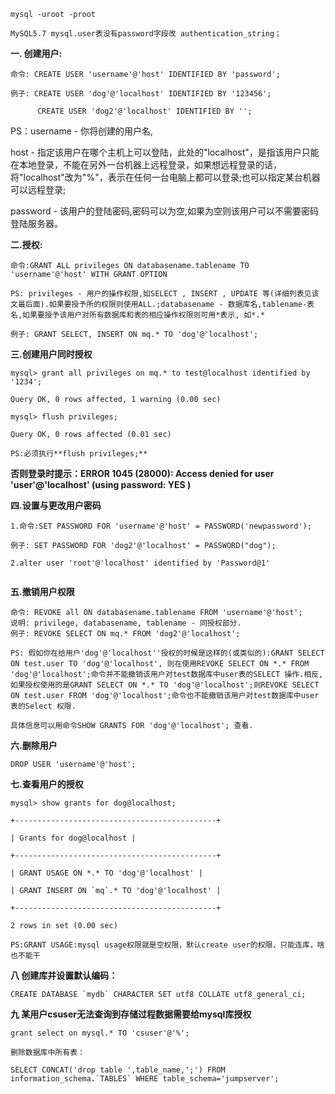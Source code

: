 ```mysql
mysql -uroot -proot

MySQL5.7 mysql.user表没有password字段改 authentication_string；
```

**一. 创建用户:**

```mysql
命令: CREATE USER 'username'@'host' IDENTIFIED BY 'password';

例子: CREATE USER 'dog'@'localhost' IDENTIFIED BY '123456';

      CREATE USER 'dog2'@'localhost' IDENTIFIED BY '';
```

PS：username - 你将创建的用户名,

host - 指定该用户在哪个主机上可以登陆，此处的"localhost"，是指该用户只能在本地登录，不能在另外一台机器上远程登录，如果想远程登录的话，将"localhost"改为"%"，表示在任何一台电脑上都可以登录;也可以指定某台机器可以远程登录;

password - 该用户的登陆密码,密码可以为空,如果为空则该用户可以不需要密码登陆服务器。

**二.授权:**

```mysql
命令:GRANT ALL privileges ON databasename.tablename TO 'username'@'host' WITH GRANT OPTION

PS: privileges - 用户的操作权限,如SELECT , INSERT , UPDATE 等(详细列表见该文最后面).如果要授予所的权限则使用ALL.;databasename - 数据库名,tablename-表名,如果要授予该用户对所有数据库和表的相应操作权限则可用*表示, 如*.*

例子: GRANT SELECT, INSERT ON mq.* TO 'dog'@'localhost';
```

**三.创建用户同时授权**

```mysql
mysql> grant all privileges on mq.* to test@localhost identified by '1234';

Query OK, 0 rows affected, 1 warning (0.00 sec)

mysql> flush privileges;

Query OK, 0 rows affected (0.01 sec)

PS:必须执行**flush privileges;** 
```

**否则登录时提示：ERROR 1045 (28000): Access denied for user 'user'@'localhost' (using password: YES )** 

 

**四.设置与更改用户密码**

```mysql
1.命令:SET PASSWORD FOR 'username'@'host' = PASSWORD('newpassword');

例子: SET PASSWORD FOR 'dog2'@'localhost' = PASSWORD("dog");

2.alter user 'root'@'localhost' identified by 'Password@1'


```

**五.撤销用户权限**

```mysql
命令: REVOKE all ON databasename.tablename FROM 'username'@'host';
说明: privilege, databasename, tablename - 同授权部分.
例子: REVOKE SELECT ON mq.* FROM 'dog2'@'localhost';

PS: 假如你在给用户'dog'@'localhost''授权的时候是这样的(或类似的):GRANT SELECT ON test.user TO 'dog'@'localhost', 则在使用REVOKE SELECT ON *.* FROM 'dog'@'localhost';命令并不能撤销该用户对test数据库中user表的SELECT 操作.相反,如果授权使用的是GRANT SELECT ON *.* TO 'dog'@'localhost';则REVOKE SELECT ON test.user FROM 'dog'@'localhost';命令也不能撤销该用户对test数据库中user表的Select 权限.

具体信息可以用命令SHOW GRANTS FOR 'dog'@'localhost'; 查看.
```

**六.删除用户**

  

```mysql
DROP USER 'username'@'host';
```

**七.查看用户的授权**

```mysql
mysql> show grants for dog@localhost;

+---------------------------------------------+

| Grants for dog@localhost |

+---------------------------------------------+

| GRANT USAGE ON *.* TO 'dog'@'localhost' |

| GRANT INSERT ON `mq`.* TO 'dog'@'localhost' |

+---------------------------------------------+

2 rows in set (0.00 sec)

PS:GRANT USAGE:mysql usage权限就是空权限，默认create user的权限，只能连库，啥也不能干
```

**八 创建库并设置默认编码：**

```mysql
CREATE DATABASE `mydb` CHARACTER SET utf8 COLLATE utf8_general_ci;
```

**九 某用户csuser无法查询到存储过程数据需要给mysql库授权**

```mysql
grant select on mysql.* TO 'csuser'@'%';

删除数据库中所有表：

SELECT CONCAT('drop table ',table_name,';') FROM information_schema.`TABLES` WHERE table_schema='jumpserver';
```

